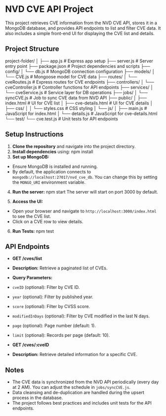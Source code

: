 # NVD CVE API Project

This project retrieves CVE information from the NVD CVE API, stores it in a MongoDB database, and provides API endpoints to list and filter CVE data. It also includes a simple front-end UI for displaying the CVE list and details.

## Project Structure

project-folder/ │ ├── app.js # Express app setup ├── server.js # Server entry point ├── package.json # Project dependencies and scripts ├── config/ │ └── db.js # MongoDB connection configuration ├── models/ │ └── CVE.js # Mongoose model for CVE data ├── routes/ │ └── cveRoutes.js # Express routes for CVE endpoints ├── controllers/ │ └── cveController.js # Controller functions for API endpoints ├── services/ │ └── cveService.js # Service layer for DB operations ├── jobs/ │ └── syncCVE.js # Job to sync CVE data from NVD API ├── public/ │ ├── index.html # UI for CVE list │ ├── cve-details.html # UI for CVE details │ ├── css/ │ │ └── styles.css # CSS styling │ └── js/ │ ├── main.js # JavaScript for index.html │ └── details.js # JavaScript for cve-details.html └── test/ └── cve.test.js # Unit tests for API endpoints


## Setup Instructions

1. **Clone the repository** and navigate into the project directory.
2. **Install dependencies** using:
npm install
3. **Set up MongoDB:**
- Ensure MongoDB is installed and running.
- By default, the application connects to `mongodb://localhost:27017/nvd_cve_db`. You can change this by setting the `MONGO_URI` environment variable.
4. **Run the server:**
npm start
The server will start on port 3000 by default.

5. **Access the UI:**
- Open your browser and navigate to `http://localhost:3000/index.html` to see the CVE list.
- Click on a CVE row to view details.

6. **Run Tests:**
npm test


## API Endpoints

- **GET /cves/list**
- **Description:** Retrieve a paginated list of CVEs.
- **Query Parameters:**
 - `cveID` (optional): Filter by CVE ID.
 - `year` (optional): Filter by published year.
 - `score` (optional): Filter by CVSS score.
 - `modifiedInDays` (optional): Filter by CVE modified in the last N days.
 - `page` (optional): Page number (default: 1).
 - `limit` (optional): Records per page (default: 10).

- **GET /cves/:cveID**
- **Description:** Retrieve detailed information for a specific CVE.

## Notes

- The CVE data is synchronized from the NVD API periodically (every day at 2 AM). You can adjust the schedule in `jobs/syncCVE.js`.
- Data cleansing and de-duplication are handled during the upsert process in the database.
- The project follows best practices and includes unit tests for the API endpoints.

